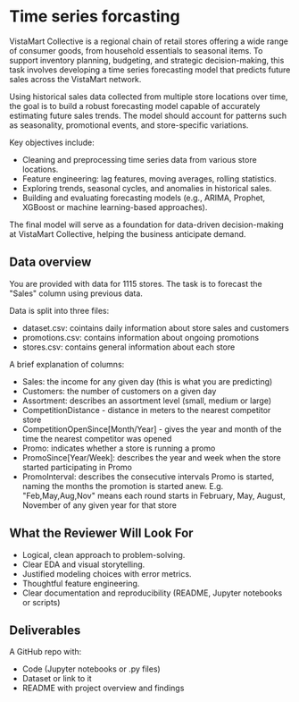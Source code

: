 # Time series forcasting

VistaMart Collective is a regional chain of retail stores offering a wide range of consumer goods, from household essentials to seasonal items. To support inventory planning, budgeting, and strategic decision-making, this task involves developing a time series forecasting model that predicts future sales across the VistaMart network.

Using historical sales data collected from multiple store locations over time, the goal is to build a robust forecasting model capable of accurately estimating future sales trends. The model should account for patterns such as seasonality, promotional events, and store-specific variations.

Key objectives include:
- Cleaning and preprocessing time series data from various store locations.
- Feature engineering: lag features, moving averages, rolling statistics.
- Exploring trends, seasonal cycles, and anomalies in historical sales.
- Building and evaluating forecasting models (e.g., ARIMA, Prophet, XGBoost or machine learning-based approaches).

The final model will serve as a foundation for data-driven decision-making at VistaMart Collective, helping the business anticipate demand.

## Data overview

You are provided with data for 1115 stores. The task is to forecast the "Sales" column using previous data.

Data is split into three files:
- dataset.csv: cointains daily information about store sales and customers
- promotions.csv: contains information about ongoing promotions
- stores.csv: contains general information about each store

A brief explanation of columns:
- Sales: the income for any given day (this is what you are predicting)
- Customers: the number of customers on a given day
- Assortment: describes an assortment level (small, medium or large)
- CompetitionDistance - distance in meters to the nearest competitor store
- CompetitionOpenSince[Month/Year] - gives the year and month of the time the nearest competitor was opened
- Promo: indicates whether a store is running a promo
- PromoSince[Year/Week]: describes the year and week when the store started participating in Promo
- PromoInterval: describes the consecutive intervals Promo is started, naming the months the promotion is started anew. E.g. "Feb,May,Aug,Nov" means each round starts in February, May, August, November of any given year for that store

## What the Reviewer Will Look For
- Logical, clean approach to problem-solving.
- Clear EDA and visual storytelling.
- Justified modeling choices with error metrics.
- Thoughtful feature engineering.
- Clear documentation and reproducibility (README, Jupyter notebooks or scripts)

## Deliverables
 A GitHub repo with:
- Code (Jupyter notebooks or .py files)
- Dataset or link to it
- README with project overview and findings
